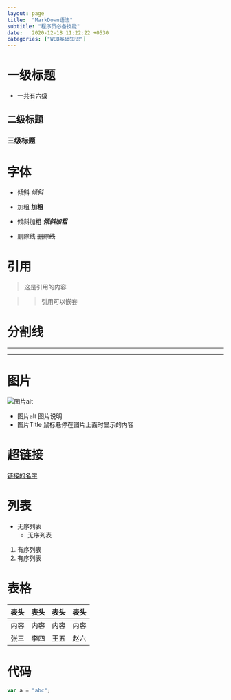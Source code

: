 ```yaml
---
layout: page
title:  "MarkDown语法"
subtitle: "程序员必备技能"
date:   2020-12-18 11:22:22 +0530
categories: ["WEB基础知识"]
---
```


# 一级标题
- 一共有六级
## 二级标题
### 三级标题

# 字体
- 倾斜
*倾斜*

- 加粗
**加粗**

- 倾斜加粗
***倾斜加粗***

- 删除线
~~删除线~~

# 引用
> 这是引用的内容

>> 引用可以嵌套

# 分割线
---
***

# 图片
![图片alt](/assets/img/pudhina.jpg "图片Title")
- 图片alt 图片说明
- 图片Title 鼠标悬停在图片上面时显示的内容

# 超链接
[链接的名字](链接地址)

# 列表
- 无序列表
    - 无序列表
1. 有序列表
2. 有序列表

# 表格

|表头|表头|表头|表头|
|----|----|----|---|
|内容|内容|内容|内容|
|张三|李四|王五|赵六|

# 代码
```javascript
var a = "abc";
```